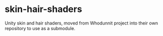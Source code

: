 # skin-hair-shaders

Unity skin and hair shaders, moved from Whodunnit project into their own repository to use as a submodule.
